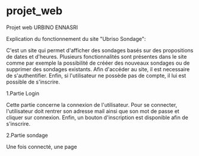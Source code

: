 # projet_web
Projet web URBINO ENNASRI

Explication du fonctionnement du site "Ubriso Sondage":

C'est un site qui permet d'afficher des sondages basés sur des propositions de dates et d'heures. Plusieurs fonctionnalités sont présentes dans le site comme par exemple la possibilité de crééer des nouveaux sondages ou de supprimer des sondages existants. Afin d'accéder au site, il est necessaire de s'authentifier. Enfin, si l'utilisateur ne possède pas de compte, il lui est possible de s'inscrire.

1.Partie Login

Cette partie concerne la connexion de l'utilisateur.
Pour se connecter, l'utilisateur doit rentrer son adresse mail ainsi que son mot de passe et cliquer sur connexion.
Enfin, un bouton d'inscription est disponible afin de s'inscrire.

2.Partie sondage

Une fois connecté, une page
